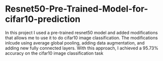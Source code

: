 # Resnet50-Pre-Trained-Model-for-cifar10-prediction
In this project I used a pre-trained resnet50 model and added modifications that allows me to use it to do cifar10 image classification. The modifications inlcude using average global pooling, adding data augmentation, and adding new fully connected layers. With this approach, I achieved a 95.73% accuracy on the cifar10 image classification task
